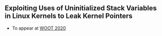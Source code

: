 ## Exploiting Uses of Uninitialized Stack Variables in Linux Kernels to Leak Kernel Pointers

- To appear at [WOOT 2020](https://www.usenix.org/conference/woot20)
